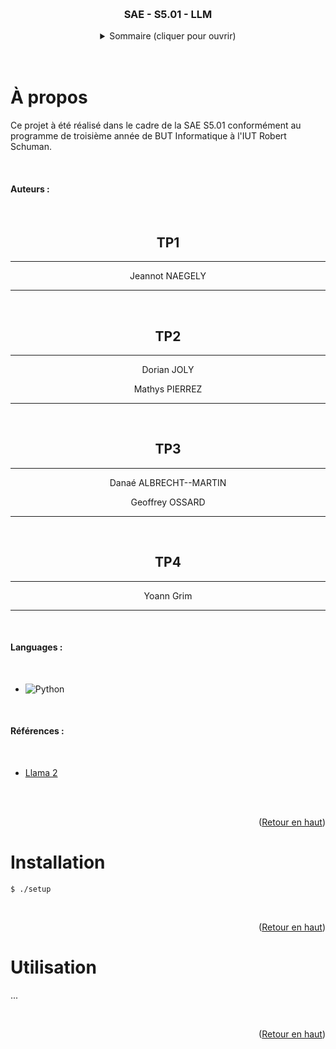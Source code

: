 <a name="readme-top"></a>

<!-- PROJECT TITLE -->
<br />
<div align="center">
<h3 align="center">SAE - S5.01 - LLM</h3>
</div>

<!-- TABLE OF CONTENTS -->
<details>
  <summary align="center">Sommaire (cliquer pour ouvrir)</summary> 
  <ul>
    <li>
      <a href="#à-propos">À propos</a>
    </li>
    <li>
      <a href="#installation">Installation</a>
    </li>
    <li>
      <a href="#utilisation">Utilisation</a>
  </ul>
</details>

<br>
<br>

<!-- ABOUT THE PROJECT -->
# À propos
Ce projet à été réalisé dans le cadre de la SAE S5.01 conformément au programme de troisième année de BUT Informatique à l'IUT Robert Schuman.

<br>

#### Auteurs :
<br>

<div style="text-align: center">

## TP1

---

Jeannot NAEGELY

---

<br>

## TP2

---

Dorian JOLY

Mathys PIERREZ

---

<br>

## TP3

---

Danaé ALBRECHT--MARTIN

Geoffrey OSSARD

---

<br>

## TP4

---

Yoann Grim

---

</div>

<br>

#### Languages :
<br>

* ![Python]

<br>

#### Références :

<br>

* [Llama 2]

<br>

<br>
<p align="right">(<a href="#readme-top">Retour en haut</a>)</p>

<!-- INSTALLATION -->
# Installation
`$ ./setup`

<br>
<p align="right">(<a href="#readme-top">Retour en haut</a>)</p>

<!-- UTILISATION -->
# Utilisation
...

<br>
<p align="right">(<a href="#readme-top">Retour en haut</a>)</p>

<!-- LINKS -->
[Python]: https://img.shields.io/badge/python-3670A0?style=for-the-badge&logo=python&logoColor=ffdd54
[Llama 2]: https://ai.meta.com/llama/